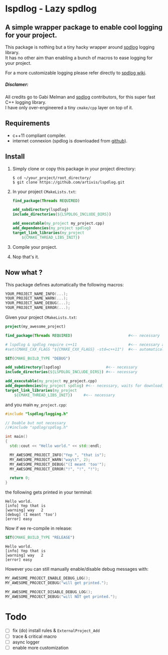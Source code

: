 # lspdlog - Lazy spdlog

## A simple wrapper package to enable cool logging for your project.

This package is nothing but a tiny hacky wrapper around [spdlog](https://github.com/gabime/spdlog) logging library.  
It has no other aim than enabling a bunch of macros to ease logging for your project.

For a more customizable logging please refer directly to [spdlog wiki](https://github.com/gabime/spdlog/wiki/1.-QuickStart).

##### Disclamer:

All credits go to Gabi Melman and [spdlog](https://github.com/gabime/spdlog) contributors, for this super fast C++ logging library.  
I have only over-engineered a tiny `cmake/cpp` layer on top of it.

## Requirements

-   c++11 compliant compiler.
-   internet connexion (spdlog is downloaded from [github](https://github.com/gabime/spdlog)).

## Install

1.  Simply clone or copy this package in your project directory:

    ```terminal
    $ cd ~/your_project/root_directory/
    $ git clone https://github.com/artivis/lspdlog.git
    ```

2.  In your project `CMakeLists.txt`:

    ```cmake
    find_package(Threads REQUIRED)

    add_subdirectory(lspdlog)
    include_directories(${LSPDLOG_INCLUDE_DIRS})

    add_executable(my_project my_project.cpp)
    add_dependencies(my_project spdlog)
    target_link_libraries(my_project
        ${CMAKE_THREAD_LIBS_INIT})
    ```

3.  Compile your project.

4.  Nop that's it.

## Now what ?

This package defines automatically the following macros:

```cpp
YOUR_PROJECT_NAME_INFO(...);
YOUR_PROJECT_NAME_WARN(...);
YOUR_PROJECT_NAME_DEBUG(...);
YOUR_PROJECT_NAME_ERROR(...);
```

Given your project `CMakeLists.txt`:

```cmake
project(my_awesome_project)

find_package(Threads REQUIRED)                         #<-- necessary

# lspdlog & spdlog require c++11                       #<-- necessary and
#set(CMAKE_CXX_FLAGS "${CMAKE_CXX_FLAGS} -std=c++11")  #<-- automatically set

SET(CMAKE_BUILD_TYPE "DEBUG")

add_subdirectory(lspdlog)                    #<-- necessary
include_directories(${LSPDLOG_INCLUDE_DIRS}) #<-- necessary

add_executable(my_project my_project.cpp)
add_dependencies(my_project spdlog) #<-- necessary, waits for downloading spdlog
target_link_libraries(my_project
    ${CMAKE_THREAD_LIBS_INIT})     #<-- necessary
```

and you main `my_project.cpp`:

```cpp
#include "lspdlog/logging.h"

// Doable but not necessary
//#include "spdlog/spdlog.h"

int main()
{
  std::cout << "Hello world." << std::endl;

  MY_AWESOME_PROJECT_INFO("Yep ", "that is");
  MY_AWESOME_PROJECT_WARN("way\t", 2);
  MY_AWESOME_PROJECT_DEBUG("(I meant 'too'");
  MY_AWESOME_PROJECT_ERROR("!", "!", "!");

  return 0;
}
```

the following gets printed in your terminal:

```terminal
Hello world.
[info] Yep that is
[warning] way   2
[debug] (I meant 'too')
[error] easy
```

Now if we re-compile in release:

```cmake
SET(CMAKE_BUILD_TYPE "RELEASE")
```

```terminal
Hello world.
[info] Yep that is
[warning] way   2
[error] easy
```

However you can still manually enable/disable debug messages with:

```cpp
MY_AWESOME_PROJECT_ENABLE_DEBUG_LOG();
MY_AWESOME_PROJECT_DEBUG("will get printed.");

MY_AWESOME_PROJECT_DISABLE_DEBUG_LOG();
MY_AWESOME_PROJECT_DEBUG("will NOT get printed.");
```

# Todo

-   [ ] fix (do) install rules & `ExternalProject_Add`
-   [ ] trace & critical macro
-   [ ] async logger
-   [ ] enable more customization

